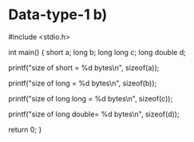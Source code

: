 # Data-type-1 b) 
#include <stdio.h>      

int main() 
{
  short a;
  long b;
  long long c;
  long double d;

  printf("size of short = %d bytes\n", sizeof(a));

  printf("size of long = %d bytes\n", sizeof(b));

  printf("size of long long = %d bytes\n", sizeof(c));

  printf("size of long double= %d bytes\n", sizeof(d));

  return 0;
}
